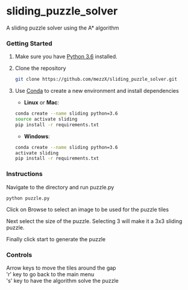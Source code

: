 # sliding_puzzle_solver
A sliding puzzle solver using the A* algorithm

### Getting Started
1. Make sure you have [Python 3.6](https://www.python.org/) installed.

2. Clone the repository
    ```bash
    git clone https://github.com/mezzX/sliding_puzzle_solver.git
    ```
    
3. Use [Conda](https://conda.io/projects/conda/en/latest/user-guide/install/index.html) to create a new environment and install dependencies

    - __Linux__ or __Mac__: 
    ```bash
    conda create --name sliding python=3.6
    source activate sliding
    pip install -r requirements.txt
    ```
  
    - __Windows__: 
    ```bash
    conda create --name sliding python=3.6 
    activate sliding
    pip install -r requirements.txt
    ```

### Instructions
Navigate to the directory and run puzzle.py

    python puzzle.py

Click on Browse to select an image to be used for the puzzle tiles

Next select the size of the puzzle. Selecting 3 will make it a 3x3 sliding puzzle.

Finally click start to generate the puzzle

### Controls
Arrow keys to move the tiles around the gap<br>
'r' key to go back to the main menu<br>
's' key to have the algorithm solve the puzzle<br>
